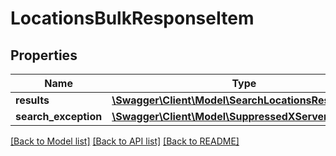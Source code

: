 # LocationsBulkResponseItem

## Properties
Name | Type | Description | Notes
------------ | ------------- | ------------- | -------------
**results** | [**\Swagger\Client\Model\SearchLocationsResult[]**](SearchLocationsResult.md) |  | [optional] 
**search_exception** | [**\Swagger\Client\Model\SuppressedXServerException**](SuppressedXServerException.md) |  | [optional] 

[[Back to Model list]](../../README.md#documentation-for-models) [[Back to API list]](../../README.md#documentation-for-api-endpoints) [[Back to README]](../../README.md)

